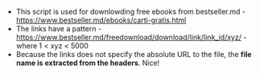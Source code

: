 - This script is used for downlowding free ebooks from bestseller.md - https://www.bestseller.md/ebooks/carti-gratis.html
- The links have a pattern - https://www.bestseller.md/freedownload/download/link/link_id/xyz/ - where 1 < xyz < 5000
- Because the links does not specify the absolute URL to the file, the **file name is extracted from the headers**. Nice!
